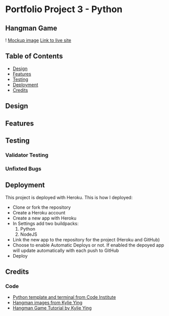 # Portfolio Project 3 - Python
## Hangman Game
! [Mockup image](<img width="1343" alt="mockup-hagman" src="https://github.com/JessikaKarl/pp3-hangman/assets/147527640/bc487995-1778-49f9-973b-15bd01d3e217">
)
[Link to live site](https://pp3-hangmangame-6941953e3511.herokuapp.com/)
## Table of Contents 
* [Design](#design)
* [Features](#features)
* [Testing](#testing)
* [Deployment](#deployment)
* [Credits](#credits)
## Design
## Features 
## Testing 
### Validator Testing 
### Unfixted Bugs
## Deployment
This project is deployed with Heroku. This is how I deployed: 
* Clone or fork the repository
* Create a Heroku account
* Create a new app with Heroku
* In Settings add two buildpacks:
  1. Python
  2. NodeJS
* Link the new app to the repository for the project (Heroku and GitHub)
* Choose to enable Automatic Deploys or not. If enabled the depoyed app will update automatically with each push to GitHub
* Deploy
## Credits
### Code 
* [Python template and terminal from Code Institute](https://github.com/Code-Institute-Org/p3-template)
* [Hangman images from Kylie Ying](https://github.com/kying18/hangman/blob/master/hangman_visual.py)
* [Hangman Game Tutorial by Kylie Ying](https://www.youtube.com/watch?v=8ext9G7xspg&t=1465s)
  
